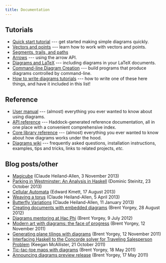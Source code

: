 ```yaml
---
title: Documentation
---
```


Tutorials
---------

* [Quick start tutorial](/doc/quickstart.html) --- get
  started making simple diagrams quickly.
* [Vectors and points](/doc/vector.html) --- learn how to work with
  vectors and points.
* [Segments, trails, and paths](/doc/paths.html)
* [Arrows](/doc/arrow.html) --- using the arrow API.
* [Diagrams and LaTeX](/doc/latex.html) --- including diagrams in your LaTeX documents.
* [Command-line Diagram Creation](/doc/cmdline.html) --- build programs that produce diagrams controlled by command-line.
* [How to write diagrams tutorials](/doc/tutorials.html) --- how to
  write one of these here things, and have it included in this list!

Reference
---------

* [User manual](/doc/manual.html) --- (almost) everything
  you ever wanted to know about using diagrams.
* [API reference](/haddock/index.html) --- Haddock-generated reference
  documentation, all in one place with a convenient comprehensive index.
* [Core library reference](/doc/core.html) --- (almost) everything you
  ever wanted to know about how diagrams works under the hood.
* [Diagrams wiki](http://www.haskell.org/haskellwiki/Diagrams) ---
  frequently asked questions, installation instructions, examples,
  tips and tricks, links to related projects, *etc.*

Blog posts/other
----------------

* [Magicube](http://mathr.co.uk/blog/2013-11-03_magicube.html) (Claude
  Heiland-Allen, 3 November 2013)
* [Parking in Westminster: An Analysis in Haskell](http://idontgetoutmuch.wordpress.com/2013/10/23/parking-in-westminter-an-analysis-in-haskell/)
  (Dominic Steinitz, 23 October 2013)
* [Cellular Automata](https://www.fpcomplete.com/user/edwardk/cellular-automata)
  (Edward Kmett, 17 August 2013)
* [Weaving a torus](http://mathr.co.uk/blog/2013-04-05_weaving_a_torus.html)
  (Claude Heiland-Allen, 5 April 2013)
* [Butterfly Variations](http://mathr.co.uk/blog/2013-01-11_butterfly_variations.html)
  (Claude Heiland-Allen, 11 January 2013)
* [Creating documents with embedded diagrams](http://byorgey.wordpress.com/2012/08/28/creating-documents-with-embedded-diagrams/)
  (Brent Yorgey, 28 August 2012)
* [Diagrams mentoring at Hac Phi](http://byorgey.wordpress.com/2012/07/09/diagrams-mentoring-at-hac-phi/)
  (Brent Yorgey, 9 July 2012)
* [Modern art with diagrams: the face of progress](http://byorgey.wordpress.com/2011/11/12/modern-art-with-diagrams-the-face-of-progress/)
  (Brent Yorgey, 12 November 2011)
* [Generating plane tilings with diagrams](http://byorgey.wordpress.com/2011/11/12/generating-plane-tilings-with-diagrams/)
  (Brent Yorgey, 12 November 2011)
* [Interfacing Haskell to the Concorde solver for Traveling Salesperson Problem](http://mainisusuallyafunction.blogspot.com/2011/10/interfacing-haskell-to-concorde-solver.html) (Keegan McAllister, 21 October 2011)
* [Tic-tac-toe maps with diagrams](http://byorgey.wordpress.com/2011/05/18/tic-tac-toe-maps-with-diagrams/)
  (Brent Yorgey, 18 May 2011)
* [Announcing diagrams preview release](http://byorgey.wordpress.com/2011/05/17/announcing-diagrams-preview-release/)
  (Brent Yorgey, 17 May 2011)
